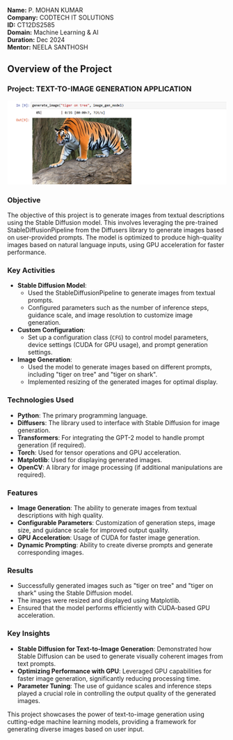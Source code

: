 **Name:** P. MOHAN KUMAR  
**Company:** CODTECH IT SOLUTIONS  
**ID:** CT12DS2585  
**Domain:** Machine Learning & AI  
**Duration:** Dec 2024  
**Mentor:** NEELA SANTHOSH  

## Overview of the Project  

### Project: TEXT-TO-IMAGE GENERATION APPLICATION 
![Screenshot](https://github.com/MOHAN1665/CODTECH-Task6/blob/main/image.png)  

### Objective  
The objective of this project is to generate images from textual descriptions using the Stable Diffusion model. This involves leveraging the pre-trained StableDiffusionPipeline from the Diffusers library to generate images based on user-provided prompts. The model is optimized to produce high-quality images based on natural language inputs, using GPU acceleration for faster performance.

### Key Activities  
- **Stable Diffusion Model**:  
  - Used the StableDiffusionPipeline to generate images from textual prompts.  
  - Configured parameters such as the number of inference steps, guidance scale, and image resolution to customize image generation.  
- **Custom Configuration**:  
  - Set up a configuration class (`CFG`) to control model parameters, device settings (CUDA for GPU usage), and prompt generation settings.  
- **Image Generation**:  
  - Used the model to generate images based on different prompts, including "tiger on tree" and "tiger on shark".  
  - Implemented resizing of the generated images for optimal display.  

### Technologies Used  
- **Python**: The primary programming language.  
- **Diffusers**: The library used to interface with Stable Diffusion for image generation.  
- **Transformers**: For integrating the GPT-2 model to handle prompt generation (if required).  
- **Torch**: Used for tensor operations and GPU acceleration.  
- **Matplotlib**: Used for displaying generated images.  
- **OpenCV**: A library for image processing (if additional manipulations are required).

### Features  
- **Image Generation**: The ability to generate images from textual descriptions with high quality.  
- **Configurable Parameters**: Customization of generation steps, image size, and guidance scale for improved output quality.  
- **GPU Acceleration**: Usage of CUDA for faster image generation.  
- **Dynamic Prompting**: Ability to create diverse prompts and generate corresponding images.

### Results  
- Successfully generated images such as "tiger on tree" and "tiger on shark" using the Stable Diffusion model.  
- The images were resized and displayed using Matplotlib.  
- Ensured that the model performs efficiently with CUDA-based GPU acceleration.  

### Key Insights  
- **Stable Diffusion for Text-to-Image Generation**: Demonstrated how Stable Diffusion can be used to generate visually coherent images from text prompts.  
- **Optimizing Performance with GPU**: Leveraged GPU capabilities for faster image generation, significantly reducing processing time.  
- **Parameter Tuning**: The use of guidance scales and inference steps played a crucial role in controlling the output quality of the generated images.  

This project showcases the power of text-to-image generation using cutting-edge machine learning models, providing a framework for generating diverse images based on user input.  
